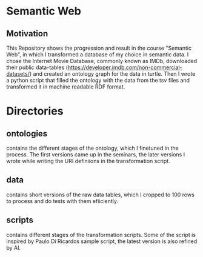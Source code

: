 # Semantic Web

## Motivation

This Repository shows the progression and result in the course "Semantic Web", in which I transformed a database of my choice in semantic data. 
I chose the Internet Movie Database, commonly known as IMDb, downloaded their public data-tables (https://developer.imdb.com/non-commercial-datasets/) and created an ontology graph for the data in turtle. 
Then I wrote a python script that filled the ontology with the data from the tsv files and transformed it in machine readable RDF format. 

# Directories

## ontologies

contains the different stages of the ontology, which I finetuned in the process. The first versions came up in the seminars, the later versions I wrote while writing the URI definiions in the transformation script. 


## data

contains short versions of the raw data tables, which I cropped to 100 rows to process and do tests with them efiiciently. 


## scripts

contains different stages of the transformation scripts. Some of the script is inspired by Paulo Di Ricardos sample script, the latest version is also refined by AI. 

